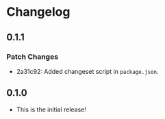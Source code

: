 # Changelog

## 0.1.1

### Patch Changes

- 2a31c92: Added changeset script in `package.json`.

## 0.1.0

- This is the initial release!
